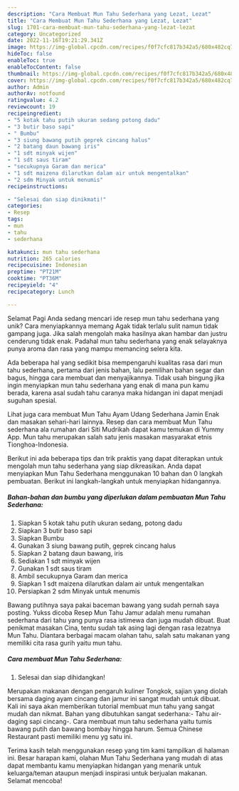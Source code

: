 ```yaml
---
description: "Cara Membuat Mun Tahu Sederhana yang Lezat, Lezat"
title: "Cara Membuat Mun Tahu Sederhana yang Lezat, Lezat"
slug: 1701-cara-membuat-mun-tahu-sederhana-yang-lezat-lezat
category: Uncategorized
date: 2022-11-16T19:21:29.341Z
image: https://img-global.cpcdn.com/recipes/f0f7cfc817b342a5/680x482cq70/mun-tahu-sederhana-foto-resep-utama.jpg
hideToc: false
enableToc: true
enableTocContent: false
thumbnail: https://img-global.cpcdn.com/recipes/f0f7cfc817b342a5/680x482cq70/mun-tahu-sederhana-foto-resep-utama.jpg
cover: https://img-global.cpcdn.com/recipes/f0f7cfc817b342a5/680x482cq70/mun-tahu-sederhana-foto-resep-utama.jpg
author: Admin
authorAv: notfound
ratingvalue: 4.2
reviewcount: 19
recipeingredient:
- "5 kotak tahu putih ukuran sedang potong dadu"
- "3 butir baso sapi"
- " Bumbu"
- "3 siung bawang putih geprek cincang halus"
- "2 batang daun bawang iris"
- "1 sdt minyak wijen"
- "1 sdt saus tiram"
- "secukupnya Garam dan merica"
- "1 sdt maizena dilarutkan dalam air untuk mengentalkan"
- "2 sdm Minyak untuk menumis"
recipeinstructions:

- "Selesai dan siap dinikmati!"
categories:
- Resep
tags:
- mun
- tahu
- sederhana

katakunci: mun tahu sederhana 
nutrition: 265 calories
recipecuisine: Indonesian
preptime: "PT21M"
cooktime: "PT36M"
recipeyield: "4"
recipecategory: Lunch

---
```



Selamat Pagi Anda sedang mencari ide resep mun tahu sederhana yang unik? Cara menyiapkannya memang Agak tidak terlalu sulit namun tidak gampang juga. Jika salah mengolah maka hasilnya akan hambar dan justru cenderung tidak enak. Padahal mun tahu sederhana yang enak selayaknya punya aroma dan rasa yang mampu memancing selera kita.


Ada beberapa hal yang sedikit bisa mempengaruhi kualitas rasa dari mun tahu sederhana, pertama dari jenis bahan, lalu pemilihan bahan segar dan bagus, hingga cara membuat dan menyajikannya. Tidak usah bingung jika ingin menyiapkan mun tahu sederhana yang enak di mana pun kamu berada, karena asal sudah tahu caranya maka hidangan ini dapat menjadi suguhan spesial.

Lihat juga cara membuat Mun Tahu Ayam Udang Sederhana Jamin Enak dan masakan sehari-hari lainnya. Resep dan cara membuat Mun Tahu sederhana ala rumahan dari Siti Mudrikah dapat kamu temukan di Yummy App. Mun tahu merupakan salah satu jenis masakan masyarakat etnis Tionghoa-Indonesia.


Berikut ini ada beberapa tips dan trik praktis yang dapat diterapkan untuk mengolah mun tahu sederhana yang siap dikreasikan. Anda dapat menyiapkan Mun Tahu Sederhana menggunakan 10 bahan dan 0 langkah pembuatan. Berikut ini langkah-langkah untuk menyiapkan hidangannya.

<!--inarticleads1-->

##### Bahan-bahan dan bumbu yang diperlukan dalam pembuatan Mun Tahu Sederhana:

1. Siapkan 5 kotak tahu putih ukuran sedang, potong dadu
1. Siapkan 3 butir baso sapi
1. Siapkan  Bumbu
1. Gunakan 3 siung bawang putih, geprek cincang halus
1. Siapkan 2 batang daun bawang, iris
1. Sediakan 1 sdt minyak wijen
1. Gunakan 1 sdt saus tiram
1. Ambil secukupnya Garam dan merica
1. Siapkan 1 sdt maizena dilarutkan dalam air untuk mengentalkan
1. Persiapkan 2 sdm Minyak untuk menumis


Bawang putihnya saya pakai baceman bawang yang sudah pernah saya posting. Yukss dicoba Resep Mun Tahu Jamur adalah menu rumahan sederhana dari tahu yang punya rasa istimewa dan juga mudah dibuat. Buat penikmat masakan Cina, tentu sudah tak asing lagi dengan rasa lezatnya Mun Tahu. Diantara berbagai macam olahan tahu, salah satu makanan yang memiliki cita rasa gurih yaitu mun tahu. 

<!--inarticleads2-->

##### Cara membuat Mun Tahu Sederhana:


1. Selesai dan siap dihidangkan!

Merupakan makanan dengan pengaruh kuliner Tongkok, sajian yang diolah bersama daging ayam cincang dan jamur ini sangat mudah untuk dibuat. Kali ini saya akan memberikan tutorial membuat mun tahu yang sangat mudah dan nikmat. Bahan yang dibutuhkan sangat sederhana:- Tahu air- daging sapi cincang-. Cara membuat mun tahu sederhana yaitu tumis bawang putih dan bawang bombay hingga harum. Semua Chinese Restaurant pasti memiliki menu yg satu ini. 

Terima kasih telah menggunakan resep yang tim kami tampilkan di halaman ini. Besar harapan kami, olahan Mun Tahu Sederhana yang mudah di atas dapat membantu kamu menyiapkan hidangan yang menarik untuk keluarga/teman ataupun menjadi inspirasi untuk berjualan makanan. Selamat mencoba!
